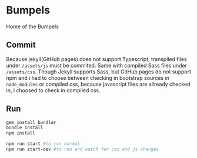 # Bumpels

Home of the Bumpels

## Commit

Because jekyll(GitHub pages) does not support Typescript, transpiled files under `/assets/js` must be commited. Same with compiled Sass files under `/assets/css`. Though Jekyll supports Sass, but GitHub pages do not support npm and i had to choose between checking in bootstrap sources in `node_modules` or compiled css, because javascript files are allready checked in, i choosed to check in compiled css.

## Run

```Bash
gem install bundler
bundle install
npm install

npm run start #to run normal
npm run start-dev #to run and watch for css and js changes
```
